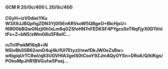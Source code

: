 #### GCM R 20/0c/400 L 20/0c/400
**CGyH+izV0dieiYKu**<br/>**W3X9JJBQpfigZDN3Yj0I5EnKRVsoW5QBgeO+BIcHjsU=**<br/>**f6R00bBQwGNzjI0h1xLm6qGZSfoHN7nFEDKSF4PYgcsSeTNqFjyX0D1VnItFs+Z+bN5/sWmG8u5F8eIC...**<br/><br/>
**ruTn1PwkM16q8+iN**<br/>**NSIvBbSSB62omD4uj4k/fUl7EtyzI/mwfDkJWOeZsBw=**<br/>**w6igiqUrTC8wl/q83UGVHIA3gelS0tCooY9ZJmAQyOYSn+DRoA/Q/kIKgs/POhoMpJHR1BVGufw5Poej...**